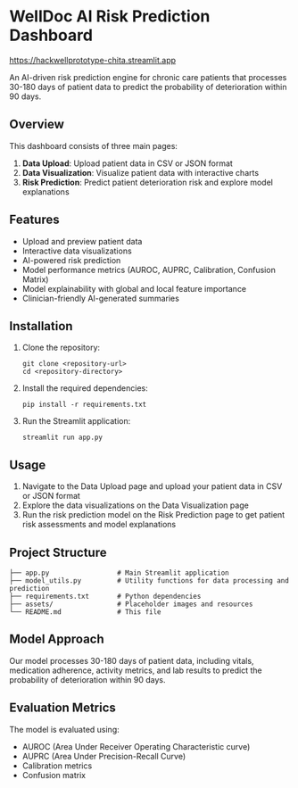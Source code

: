 # WellDoc AI Risk Prediction Dashboard

https://hackwellprototype-chita.streamlit.app

An AI-driven risk prediction engine for chronic care patients that processes 30-180 days of patient data to predict the probability of deterioration within 90 days.

## Overview

This dashboard consists of three main pages:

1. **Data Upload**: Upload patient data in CSV or JSON format
2. **Data Visualization**: Visualize patient data with interactive charts
3. **Risk Prediction**: Predict patient deterioration risk and explore model explanations

## Features

- Upload and preview patient data
- Interactive data visualizations
- AI-powered risk prediction
- Model performance metrics (AUROC, AUPRC, Calibration, Confusion Matrix)
- Model explainability with global and local feature importance
- Clinician-friendly AI-generated summaries

## Installation

1. Clone the repository:
   ```
   git clone <repository-url>
   cd <repository-directory>
   ```

2. Install the required dependencies:
   ```
   pip install -r requirements.txt
   ```

3. Run the Streamlit application:
   ```
   streamlit run app.py
   ```

## Usage

1. Navigate to the Data Upload page and upload your patient data in CSV or JSON format
2. Explore the data visualizations on the Data Visualization page
3. Run the risk prediction model on the Risk Prediction page to get patient risk assessments and model explanations

## Project Structure

```
├── app.py                 # Main Streamlit application
├── model_utils.py         # Utility functions for data processing and prediction
├── requirements.txt       # Python dependencies
├── assets/                # Placeholder images and resources
└── README.md              # This file
```

## Model Approach

Our model processes 30-180 days of patient data, including vitals, medication adherence, activity metrics, and lab results to predict the probability of deterioration within 90 days.

## Evaluation Metrics

The model is evaluated using:
- AUROC (Area Under Receiver Operating Characteristic curve)
- AUPRC (Area Under Precision-Recall Curve)
- Calibration metrics
- Confusion matrix
